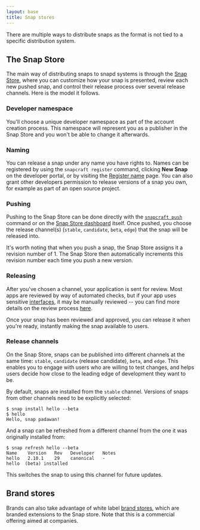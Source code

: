 ```yaml
---
layout: base
title: Snap stores
---
```


There are multiple ways to distribute snaps as the format is not tied to a specific distribution system.

## The Snap Store

The main way of distributing snaps to snapd systems is through the [Snap Store](https://dashboard.snapcraft.io "Snap Store"), where you can customize how your snap is presented, review each new pushed snap, and control their release process over several release channels. Here is the model it follows.

### Developer namespace

You'll choose a unique developer namespace as part of the account creation process. This namespace will represent you as a publisher in the Snap Store and you won't be able to change it afterwards.

### Naming

You can release a snap under any name you have rights to. Names can be registered by using the `snapcraft register` command, clicking **New Snap** on the developer portal, or by visiting the [Register name](https://dashboard.snapcraft.io/dev/snaps/register-name/ "register name") page. You can also grant other developers permission to release versions of a snap you own, for example as part of an open source project.

### Pushing

Pushing to the Snap Store can be done directly with the [`snapcraft push`](/docs/build-snaps/publish "snapcraft push") command or on the [Snap Store dashboard](https://dashboard.snapcraft.io "Snap Store dashboard") itself. Once pushed, you choose the release channel(s) (`stable`, `candidate`, `beta`, `edge`) that the snap will be released into.

It's worth noting that when you push a snap, the Snap Store assigns it a revision number of 1\. The Snap Store then automatically increments this revision number each time you push a new version.

### Releasing

After you've chosen a channel, your application is sent for review. Most apps are reviewed by way of automated checks, but if your app uses sensitive [interfaces](/docs/core/interfaces), it may be manually reviewed -- you can find more details on the review process [here](https://developer.ubuntu.com/en/publish/application-states/).

Once your snap has been reviewed and approved, you can release it when you're ready, instantly making the snap available to users.

### Release channels

On the Snap Store, snaps can be published into different channels at the same time: `stable`, `candidate` (release candidate), `beta`, and `edge`. This enables you to engage with users who are willing to test changes, and helps users decide how close to the leading edge of development they want to be.

By default, snaps are installed from the `stable` channel. Versions of snaps from other channels need to be explicitly selected:

    $ snap install hello --beta
    $ hello
    Hello, snap padawan!

And a snap can be refreshed from a different channel from the one it was originally installed from:

    $ snap refresh hello --beta
    Name    Version   Rev   Developer   Notes
    hello   2.10.1    29    canonical   -
    hello  (beta) installed

This switches the snap to using this channel for future updates.

## Brand stores

Brands can also take advantage of white label [brand stores](https://docs.ubuntu.com/core/en/build-store/index), which are branded extensions to the Snap store. Note that this is a commercial offering aimed at companies.